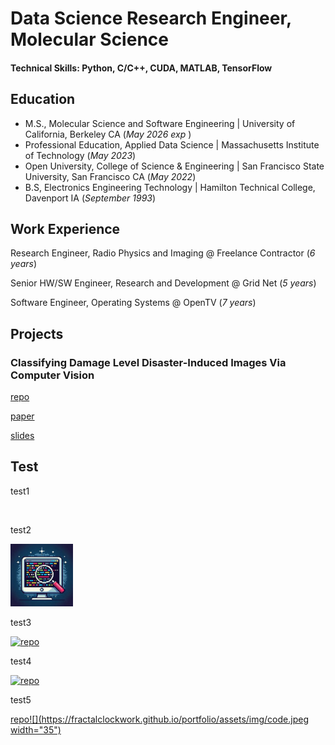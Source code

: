 # Data Science Research Engineer, Molecular Science

#### Technical Skills: Python, C/C++, CUDA, MATLAB, TensorFlow

## Education
- M.S., Molecular Science and Software Engineering  | University of California, Berkeley CA (_May 2026 exp_ )
- Professional Education, Applied Data Science      | Massachusetts Institute of Technology (_May 2023_)
- Open University, College of Science & Engineering | San Francisco State University, San Francisco CA (_May 2022_)
- B.S, Electronics Engineering Technology           | Hamilton Technical College, Davenport IA (_September 1993_)

## Work Experience

Research Engineer, Radio Physics and Imaging @ Freelance Contractor (_6 years_)

Senior HW/SW Engineer, Research and Development @ Grid Net (_5 years_)

Software Engineer, Operating Systems @ OpenTV (_7 years_)

## Projects

### Classifying Damage Level Disaster-Induced Images Via Computer Vision

[repo](https://github.com/fractalclockwork/Data200/blob/main/FinalPoject/README.md)

[paper](https://fractalclockwork.github.io/Data200/FinalPoject/narrative/Final_Project_Report.pdf)

[slides](https://fractalclockwork.github.io/Data200/FinalPoject/narrative/Final_Project_Presentation.pdf)

## Test

test1 

<a href="assets/img/code.jpeg" class="image fit"><img src="https://github.com/fractalclockwork/Data200/blob/main/FinalPoject/README.md" alt=""></a>

test2

<a href="https://github.com/fractalclockwork/Data200/blob/main/FinalPoject/README.md">
    <img src="assets/img/code.jpeg" width="100"/>
</a>

test3

[![repo](https://fractalclockwork.github.io/portfolio/assets/img/code.jpeg)](https://github.com/fractalclockwork/Data200/blob/main/FinalPoject/README.md)

test4

[<img src="https://fractalclockwork.github.io/portfolio/assets/img/code.jpeg" alt="repo" height="32" />](https://github.com/fractalclockwork/Data200/blob/main/FinalPoject/README.md)

test5

[repo![](https://fractalclockwork.github.io/portfolio/assets/img/code.jpeg width="35")](https://github.com/fractalclockwork/Data200/blob/main/FinalPoject/README.md)


